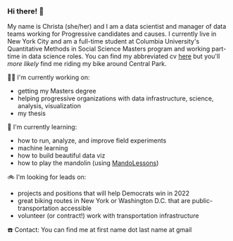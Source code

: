 ### Hi there! 👋


My name is Christa (she/her) and I am a data scientist and manager of data teams working for Progressive candidates and causes. I currently live in New York City and am a full-time student at Columbia University's Quantitative Methods in Social Science Masters program and working part-time in data science roles. You can find my abbreviated cv [here](https://read.cv/christa) but you'll _more likely_ find me riding my bike around Central Park.


🏋️‍♀️ I'm currently working on:
- getting my Masters degree
- helping progressive organizations with data infrastructure, science, analysis, visualization
- my thesis


🌱 I'm currently learning:
- how to run, analyze, and improve field experiments
- machine learning
- how to build beautiful data viz
- how to play the mandolin (using [MandoLessons](https://www.mandolessons.com/))


🚲 I'm looking for leads on:
- projects and positions that will help Democrats win in 2022
- great biking routes in New York or Washington D.C. that are public-transportation accessible
- volunteer (or contract!) work with transportation infrastructure




☎️ Contact: You can find me at first name dot last name at gmail
